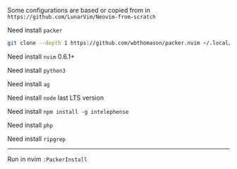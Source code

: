 Some configurations are based or copied from in `https://github.com/LunarVim/Neovim-from-scratch`

Need install `packer`

```sh
git clone --depth 1 https://github.com/wbthomason/packer.nvim ~/.local/share/nvim/site/pack/packer/start/packer.nvim
```

Need install `nvim` 0.6.1+

Need install `python3`

Need install `ag`

Need install `node` last LTS version

Need install `npm install -g intelephense`

Need install `php`

Need install `ripgrep`

---

Run in nvim `:PackerInstall`
